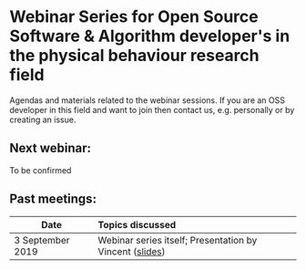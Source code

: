 # Webinar Series for Open Source Software & Algorithm developer's in the physical behaviour research field

Agendas and materials related to the webinar sessions. If you are an OSS developer in this field and want to join then contact us, e.g. personally or by creating an issue.

## Next webinar:

To be confirmed


## Past meetings:

| Date | Topics discussed | 
| ---- | :--------------- |
| 3 September 2019 | Webinar series itself; Presentation by Vincent ([slides](slides/slides_OSSdevelopers_webinar_3September2019.pdf)) |

